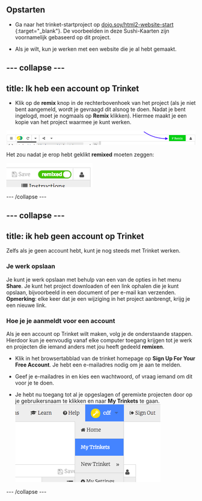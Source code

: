 ## Opstarten

- Ga naar het trinket-startproject op [dojo.soy/html2-website-start](http://dojo.soy/html2-website-start) {:target="_blank"}. De voorbeelden in deze Sushi-Kaarten zijn voornamelijk gebaseerd op dit project.

- Als je wilt, kun je werken met een website die je al hebt gemaakt.

## \--- collapse \---

## title: Ik heb een account op Trinket

- Klik op de **remix** knop in de rechterbovenhoek van het project (als je niet bent aangemeld, wordt je gevraagd dit alsnog te doen. Nadat je bent ingelogd, moet je nogmaals op **Remix** klikken). Hiermee maakt je een kopie van het project waarmee je kunt werken. 

![Remix button](images/tktRemixButtonArrow.png)

Het zou nadat je erop hebt geklikt **remixed** moeten zeggen:

![Button now says "remixed"](images/tktRemixedSmall.png)

\--- /collapse \---

## \--- collapse \---

## title: ik heb geen account op Trinket

Zelfs als je geen account hebt, kunt je nog steeds met Trinket werken.

### Je werk opslaan

Je kunt je werk opslaan met behulp van een van de opties in het menu **Share**. Je kunt het project downloaden of een link ophalen die je kunt opslaan, bijvoorbeeld in een document of per e-mail kan verzenden. **Opmerking**: elke keer dat je een wijziging in het project aanbrengt, krijg je een nieuwe link.

### Hoe je je aanmeldt voor een account

Als je een account op Trinket wilt maken, volg je de onderstaande stappen. Hierdoor kun je eenvoudig vanaf elke computer toegang krijgen tot je werk en projecten die iemand anders met jou heeft gedeeld **remixen**.

- Klik in het browsertabblad van de trinket homepage op **Sign Up For Your Free Account**. Je hebt een e-mailadres nodig om je aan te melden.

- Geef je e-mailadres in en kies een wachtwoord, of vraag iemand om dit voor je te doen.

- Je hebt nu toegang tot al je opgeslagen of geremixte projecten door op je gebruikersnaam te klikken en naar **My Trinkets** te gaan. !["My Trinkets" menu item](images/myTrinketsMenu.png)

\--- /collapse \---